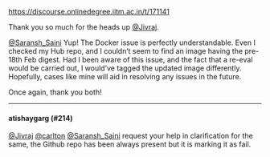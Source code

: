https://discourse.onlinedegree.iitm.ac.in/t/171141

Thank you so much for the heads up <a class="mention" href="/u/jivraj">@Jivraj</a>.</p>
<p><a class="mention" href="/u/saransh_saini">@Saransh_Saini</a> Yup! The Docker issue is perfectly understandable. Even I checked my Hub repo, and I couldn’t seem to find an image having the pre-18th Feb digest. Had I been aware of this issue, and the fact that a re-eval would be carried out, I would’ve tagged the updated image differently. Hopefully, cases like mine will aid in resolving any issues in the future.</p>
<p>Once again, thank you both!</p><hr>

<h4>atishaygarg (#214)</h4>
<p><a class="mention" href="/u/jivraj">@Jivraj</a> <a class="mention" href="/u/carlton">@carlton</a> <a class="mention" href="/u/saransh_saini">@Saransh_Saini</a> request your help in clarification for the same, the Github repo has been always present but it is marking it as fail.